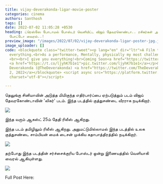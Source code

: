 ```yaml
---
title: vijay-deverakonda-ligar-movie-poster
categories: cinema
authors: Santhosh
tags: []
date: 2022-07-02 11:05:28 +0530
heading: ட்ரெஸ்ஸே போடாமல் போஸ்டர் வெளியிட்ட விஜய் தேவரகொண்டா.. ரசிகர்கள் அதிர்ச்சி..
  போட்டோ வைரல்..!
preview_image: "/images/2022/07/02/vijay-deverakonda-ligar-poster-jpg.jpeg"
image_uploader: []
code: <blockquote class="twitter-tweet"><p lang="en" dir="ltr">A Film that took my
  everything.<br>As a performance, Mentally, physically my most challenging role.
  <br><br>I give you everything!<br>Coming Soon<a href="https://twitter.com/hashtag/LIGER?src=hash&amp;ref_src=twsrc%5Etfw">#LIGER</a>
  <a href="https://t.co/ljyhK7b1e1">pic.twitter.com/ljyhK7b1e1</a></p>&mdash; Vijay
  Deverakonda (@TheDeverakonda) <a href="https://twitter.com/TheDeverakonda/status/1543090515050373120?ref_src=twsrc%5Etfw">July
  2, 2022</a></blockquote> <script async src="https://platform.twitter.com/widgets.js"
  charset="utf-8"></script>

---
```

தெலுங்கு சினிமாவின் அடுத்த மிமிகுந்த எதிர்பார்ப்பை ஏற்படுத்தும் படம் விஜய் தேவரகோண்டாவின் 'லிகர்' படம். இந்த படத்தில் குத்துசண்டை வீரராக நடிக்கிறார்.

![](/images/2022/07/02/vijay-deverakonda-ligar-2-jpg.jpeg)

இந்த வரும் ஆகஸ்ட் 25ம் தேதி ரிலீஸ் ஆகிறது.

இந்த படம் தமிழிலும் ரிலீஸ் ஆகிறது. அதுமட்டுமில்லாமல் இந்த படத்தில் உலக குத்துசண்டை சாம்பியன் மைக் டைசன் முக்கிய கதாபாத்திரத்தில் நடிக்கிறார்.

![](/images/2022/07/02/vijay-deverakonda-ligar-3-jpg.jpeg)

தற்போது இந்த படத்தின் சர்ச்சைக்குரிய போஸ்டர் ஒன்று இணையத்தில் வெளியாகி வைரல் ஆகியுள்ளது.

![](/images/2022/07/02/vijay-deverakonda-ligar-1-jpg.jpeg)

Full Post Here:
